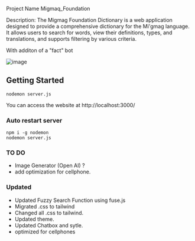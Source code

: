 Project Name
Migmaq_Foundation

Description:
The Migmag Foundation Dictionary is a web application designed to provide a comprehensive dictionary for the Mi'gmag language. It allows users to search for words, view their definitions, types, and translations, and supports filtering by various criteria.

With additon of a "fact" bot

![image](https://github.com/Traves-Theberge/Migmaq_Foundation/assets/26759760/3c31ed37-01dc-4aff-b72a-867916b9bbc6)


## Getting Started

```
nodemon server.js
```

You can access the website at http://localhost:3000/

### Auto restart server

```
npm i -g nodemon
nodemon server.js
```

### TO DO

- Image Generator (Open AI) ?
- add optimization for cellphone.

### Updated
- Updated Fuzzy Search Function using fuse.js
- Migrated .css to tailwind
- Changed all .css to tailwind.
- Updated theme.
- Updated Chatbox and sytle.
- optimized for cellphones